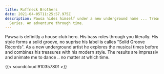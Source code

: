 ```yaml
---
title: Ruffneck Brothers
date: 2021-04-05T11:25:57.975Z
description: Pawsa hides himself under a new underground name ... Treasure
  Series. An adventure through time.
---
```

Pawsa is definitly a house club hero. His bass roles through you literally. His style forms a solid groove,  no suprise his label is calles "Solid Groove Records". As a new underground artist he explores the musical times before and combines his treasures with his modern style. The results are impressiv and animate me to dance .. no matter at which time.

{{< soundcloud 910357801 >}}